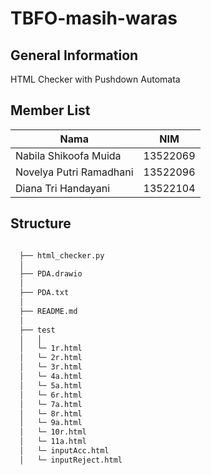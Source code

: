 # TBFO-masih-waras

## General Information
HTML Checker with Pushdown Automata

## Member List

|          Nama           |    NIM   |
| ----------------------- | -------- |
| Nabila Shikoofa Muida   | 13522069 |
| Novelya Putri Ramadhani | 13522096 |
| Diana Tri Handayani     | 13522104 |

## Structure
```bash

  ├── html_checker.py
  │
  ├── PDA.drawio
  │
  ├── PDA.txt
  │
  ├── README.md
  │
  ├── test
  │   │
  │   └─ 1r.html
  │   └─ 2r.html
  │   └─ 3r.html
  │   └─ 4a.html
  │   └─ 5a.html
  │   └─ 6r.html
  │   └─ 7a.html
  │   └─ 8r.html
  │   └─ 9a.html
  │   └─ 10r.html
  │   └─ 11a.html
  │   └─ inputAcc.html
  │   └─ inputReject.html
